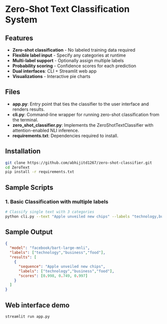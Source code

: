 # Zero-Shot Text Classification System

## Features
- **Zero-shot classification** - No labeled training data required  
- **Flexible label input** - Specify any categories at runtime  
- **Multi-label support** - Optionally assign multiple labels  
- **Probability scoring** - Confidence scores for each prediction  
- **Dual interfaces**: CLI + Streamlit web app  
- **Visualizations** - Interactive pie charts  

## Files
- **app.py**: Entry point that ties the classifier to the user interface and renders results.  
- **cli.py**: Command-line wrapper for running zero-shot classification from the terminal.  
- **zero_shot_classifier.py**: Implements the ZeroShotTextClassifier with attention-enabled NLI inference.
- **requirements.txt**: Dependencies required to install. 

## Installation
```bash
git clone https://github.com/abhijitd1267/zero-shot-classifier.git
cd ZeroText
pip install -r requirements.txt
```

## Sample Scripts

### 1. Basic Classification with multiple labels
```bash
# Classify single text with 3 categories
python cli.py --text "Apple unveiled new chips" --labels "technology,business,food"
```

## Sample Output
```json
{
  "model": "facebook/bart-large-mnli",
  "labels": ["technology","business","food"],
  "results": [
    {
      "sequence": "Apple unveiled new chips",
      "labels": ["technology","business","food"],
      "scores": [0.998, 0.749, 0.997]
    }
  ]
}
```

## Web interface demo
```bash
streamlit run app.py
```
  

